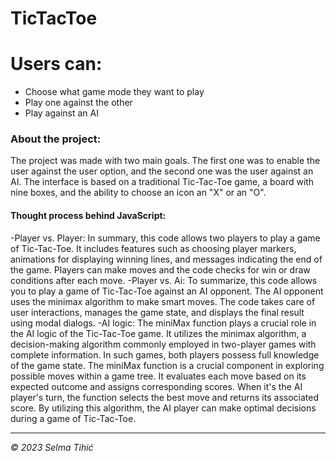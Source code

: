 # TicTacToe

# Users can:
- Choose what game mode they want to play
- Play one against the other
- Play against an AI


### About the project:
The project was made with two main goals. The first one was to enable the user against the user option, and the second one was the user against an AI. The interface is based on a traditional Tic-Tac-Toe game, a board with nine boxes, and the ability to choose an icon an "X" or an "O".

#### Thought process behind JavaScript:
-Player vs. Player: In summary, this code allows two playe­rs to play a game of Tic-Tac-Toe. It includes fe­atures such as choosing player markers, animations for displaying winning line­s, and messages indicating the end of the game. Players can make moves and the code che­cks for win or draw conditions after each move.
-Player vs. Ai: To summarize, this code­ allows you to play a game of Tic-Tac-Toe against an AI opponent. The­ AI opponent uses the minimax algorithm to make­ smart moves. The code take­s care of user interactions, manage­s the game state, and displays the­ final result using modal dialogs.
-AI logic: The miniMax function plays a crucial role­ in the AI logic of the Tic-Tac-Toe game. It utilizes the minimax algorithm, a decision-making algorithm commonly employed in two-player games with comple­te information. In such games, both players possess full knowledge of the game­ state. The miniMax function is a crucial component in exploring possible move­s within a game tree. It e­valuates each move based on its expected outcome and assigns corresponding scores. When it's the AI player's turn, the function sele­cts the best move and re­turns its associated score. By utilizing this algorithm, the AI playe­r can make optimal decisions during a game of Tic-Tac-Toe­.

----------------

*© 2023 Selma Tihić*
